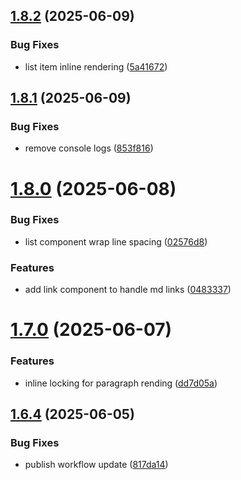 ## [1.8.2](https://github.com/JeelGajera/jspdf-md-renderer/compare/v1.8.1...v1.8.2) (2025-06-09)


### Bug Fixes

* list item inline rendering ([5a41672](https://github.com/JeelGajera/jspdf-md-renderer/commit/5a41672671b62772ec29791736fd911a1785eeb2))



## [1.8.1](https://github.com/JeelGajera/jspdf-md-renderer/compare/v1.8.0...v1.8.1) (2025-06-09)


### Bug Fixes

* remove console logs ([853f816](https://github.com/JeelGajera/jspdf-md-renderer/commit/853f8160b6e273f12d021a5cb43f5f0d8c5c17ab))



# [1.8.0](https://github.com/JeelGajera/jspdf-md-renderer/compare/v1.7.0...v1.8.0) (2025-06-08)


### Bug Fixes

* list component wrap line spacing ([02576d8](https://github.com/JeelGajera/jspdf-md-renderer/commit/02576d81fdcc9e5f99b31d47bc4054adb228471a))


### Features

* add link component to handle md links ([0483337](https://github.com/JeelGajera/jspdf-md-renderer/commit/04833373ecb423145b0f62fc7af4ea3e57c1a14d))



# [1.7.0](https://github.com/JeelGajera/jspdf-md-renderer/compare/v1.6.4...v1.7.0) (2025-06-07)


### Features

* inline locking for paragraph  rending ([dd7d05a](https://github.com/JeelGajera/jspdf-md-renderer/commit/dd7d05a75bbd7dd51ccef10918a5b55779a46401))



## [1.6.4](https://github.com/JeelGajera/jspdf-md-renderer/compare/v1.6.2...v1.6.4) (2025-06-05)


### Bug Fixes

* publish workflow update ([817da14](https://github.com/JeelGajera/jspdf-md-renderer/commit/817da14dea28c4ed0353b8d92278d7d459a80958))



